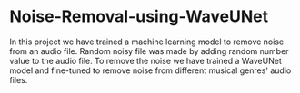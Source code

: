 # Noise-Removal-using-WaveUNet
In this project we have trained a machine learning model to remove noise from an audio file. Random noisy file was made by adding random number value to the audio file. To remove the noise we have trained a WaveUNet model and fine-tuned to remove noise from different musical genres' audio files.

